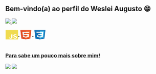 ## Bem-vindo(a) ao perfil do Weslei Augusto 😁

 <div>
   <a href="https://github.com/weslei573">
   <img height="180em" src="https://github-readme-stats.vercel.app/api?username=weslei573&show_icons=true&theme=tokyonight&include_all_commits=true&count_private=true"/>
   <img height="180em" src="https://github-readme-stats.vercel.app/api/top-langs/?username=weslei573&layout=compact&langs_count=6&theme=tokyonight"/>
</div>
    
<div style="display: inline_block"><br>
  <img align="center" alt="Js" height="30" width="40" src="https://raw.githubusercontent.com/devicons/devicon/master/icons/javascript/javascript-plain.svg">
  <img align="center" alt="HTML" height="30" width="40" src="https://raw.githubusercontent.com/devicons/devicon/master/icons/html5/html5-original.svg">
  <img align="center" alt="CSS" height="30" width="40" src="https://raw.githubusercontent.com/devicons/devicon/master/icons/css3/css3-original.svg">
</div>
 
<br>
 
### Para sabe um pouco mais sobre mim!
 
<div> 
  <a href ="mailto:augustow789@gmail.com" target="_blank"><img src="https://img.shields.io/badge/Gmail-ed1c24?style=for-the-badge&logo=gmail&logoColor=white" target="_blank"></a>
  <a href ="https://www.linkedin.com/in/wesley-augusto-64460624a/" target="_blank"><img src="https://img.shields.io/badge/-LinkedIn-%230077B5?style=for-the-badge&logo=linkedin&logoColor=white" target="_blank"></a>
</div>
